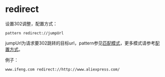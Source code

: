 # redirect

设置302调整，配置方式：

	pattern redirect://jumpUrl
	
jumpUrl为请求要302跳转的目标url，pattern参见[匹配模式](../pattern.html)，更多模式请参考[配置方式](../mode.html)。


例子：

	www.ifeng.com redirect://http://www.aliexpress.com/
